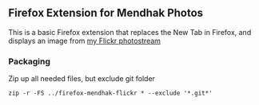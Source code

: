 ## Firefox Extension for Mendhak Photos

This is a basic Firefox extension that replaces the New Tab in Firefox, and displays an image from [my Flickr photostream](https://www.flickr.com/photos/mendhak/)


### Packaging

Zip up all needed files, but exclude git folder

```
zip -r -FS ../firefox-mendhak-flickr * --exclude '*.git*'
```